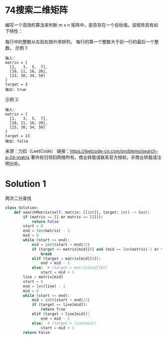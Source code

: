 # 74搜索二维矩阵

编写一个高效的算法来判断 m x n 矩阵中，是否存在一个目标值。该矩阵具有如下特性：

每行中的整数从左到右按升序排列。
每行的第一个整数大于前一行的最后一个整数。
示例 1:
```
输入:
matrix = [
  [1,   3,  5,  7],
  [10, 11, 16, 20],
  [23, 30, 34, 50]
]
target = 3
输出: true
```
示例 2:
```
输入:
matrix = [
  [1,   3,  5,  7],
  [10, 11, 16, 20],
  [23, 30, 34, 50]
]
target = 13
输出: false
```
来源：力扣（LeetCode）
链接：https://leetcode-cn.com/problems/search-a-2d-matrix
著作权归领扣网络所有。商业转载请联系官方授权，非商业转载请注明出处。

# Solution 1
两次二分查找  
``` python
class Solution:
    def searchMatrix(self, matrix: [[int]], target: int) -> bool:
        if (matrix == [] or matrix == [[]]):
            return False
        start = 0
        end = len(matrix) - 1
        mid = 0
        while (start <= end):
            mid = int((start + end)/2)
            if (target >= matrix[mid][0] and (mid == len(matrix)-1 or target < matrix[mid+1][0])):
                break
            elif (target < matrix[mid][0]):
                end = mid - 1
            else:  # (target > matrix[mid][0])
                start = mid + 1
        line = matrix[mid]
        start = 0
        end = len(line) - 1
        mid = 0
        while (start <= end):
            mid = int((start + end)/2)
            if (target == line[mid]):
                return True
            elif (target < line[mid]):
                end = mid - 1
            else:  # (target > line[mid])
                start = mid + 1
        return False
```